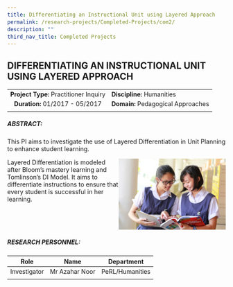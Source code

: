 ```yaml
---
title: Differentiating an Instructional Unit using Layered Approach
permalink: /research-projects/Completed-Projects/com2/
description: ""
third_nav_title: Completed Projects
---
```

## DIFFERENTIATING AN INSTRUCTIONAL UNIT USING LAYERED APPROACH

|   |   |
|:-:|---|
| **Project Type:** Practitioner Inquiry  | **Discipline:** Humanities  |
| **Duration:** 01/2017 - 05/2017  | **Domain:** Pedagogical Approaches  |
|   |   |

##### ABSTRACT:

This PI aims to investigate the use of Layered Differentiation in Unit Planning to enhance student learning.

<img src="/images/IMG_9846.jpg" style="width:49%" align=right>

Layered Differentiation is modeled after Bloom’s mastery learning and Tomlinson’s DI Model. It aims to differentiate instructions to ensure that every student is successful in her learning.
<br clear=right>

##### RESEARCH PERSONNEL:

|  Role | Name  | Department  |
|:-:|---|---|
| Investigator  | Mr Azahar Noor  | PeRL/Humanities  |
|   |   |   |